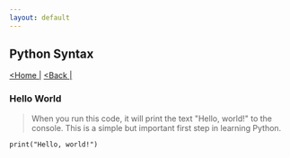```yaml
---
layout: default
---
```

<head>
    <link rel="stylesheet" type="text/css" href="../../../../../style.css" />
</head>

## Python Syntax
[<Home |](../../../../index.md) [<Back |](../python.md)


### Hello World
> When you run this code, it will print the text "Hello, world!" to the console. This is a simple but important first step in learning Python.

```
print("Hello, world!")
```